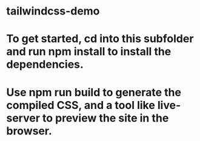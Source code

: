 # tailwindcss-demo

# To get started, cd into this subfolder and run npm install to install the dependencies.

# Use npm run build to generate the compiled CSS, and a tool like live-server to preview the site in the browser.
